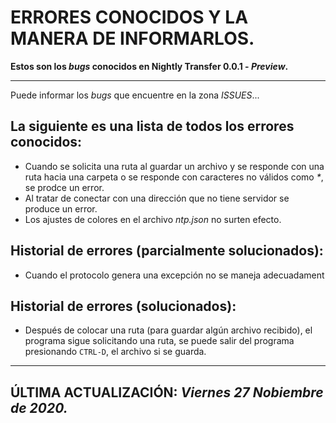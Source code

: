 # ERRORES CONOCIDOS Y LA MANERA DE INFORMARLOS.

**Estos son los *bugs* conocidos en Nightly Transfer 0.0.1 - *Preview*.**

---

Puede informar los *bugs* que encuentre en la zona *ISSUES*...

## La siguiente es una lista de todos los errores conocidos:

 - Cuando se solicita una ruta al guardar un archivo y se responde con una ruta hacia una carpeta o se responde con 
   caracteres no válidos como _*_, se prodce un error.
 - Al tratar de conectar con una dirección que no tiene servidor se produce un error.
 - Los ajustes de colores en el archivo *ntp.json* no surten efecto.

## Historial de errores (parcialmente solucionados):

 - Cuando el protocolo genera una excepción no se maneja adecuadament

## Historial de errores (solucionados):

 - Después de colocar una ruta (para guardar algún archivo recibido), el 
   programa sigue solicitando una ruta, se puede salir del programa 
   presionando `CTRL-D`, el archivo si se guarda.

---

## **ÚLTIMA ACTUALIZACIÓN:** *Viernes 27 Nobiembre de 2020.*
